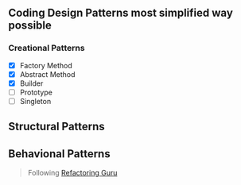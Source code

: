 ## Coding Design Patterns most simplified way possible

### Creational Patterns
 - [x] Factory Method
 - [x] Abstract Method
 - [x] Builder
 - [ ] Prototype
 - [ ] Singleton

## Structural Patterns

## Behavional Patterns

>  Following [Refactoring Guru](https://refactoring.guru/design-patterns/behavioral-patterns)
